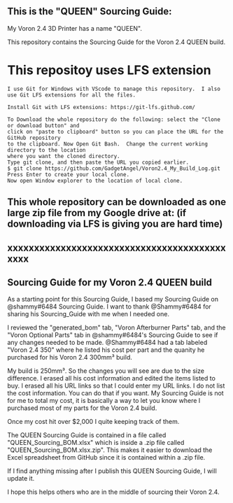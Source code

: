 ## This is the "QUEEN" Sourcing Guide:

My Voron 2.4 3D Printer has a name "QUEEN".

This repository contains the Sourcing Guide for the Voron 2.4 QUEEN build.

# This repositoy uses LFS extension

```
I use Git for Windows with VScode to manage this repository.  I also use Git LFS extensions for all the files.

Install Git with LFS extensions: https://git-lfs.github.com/

To Download the whole repository do the following: select the "Clone or download button" and
click on "paste to clipboard" button so you can place the URL for the GitHub repository
to the clipboard. Now Open Git Bash.  Change the current working directory to the location
where you want the cloned directory.
Type git clone, and then paste the URL you copied earlier.
$ git clone https://github.com/GadgetAngel/Voron2.4_My_Build_Log.git
Press Enter to create your local clone.
Now open Window explorer to the location of local clone.
```

## This whole repository can be downloaded as one large zip file from my Google drive at: (if downloading via LFS is giving you are hard time)

## xxxxxxxxxxxxxxxxxxxxxxxxxxxxxxxxxxxxxxxxxxxxx

## Sourcing Guide for my Voron 2.4 QUEEN build

As a starting point for this Sourcing Guide, I based my Sourcing Guide on @shammy#6484 Sourcing Guide.  I want to thank @Shammy#6484 for sharing his Sourcing_Guide with me when I needed one.

I reviewed the "generated_bom" tab, "Voron Afterburner Parts" tab, and the "Voron Optional Parts" tab in @shammy#6484's Sourcing Guide to see if any changes needed to be made.  @Shammy#6484 had a tab labeled "Voron 2.4 350" where he listed his cost per part and the quanity he purchased for his Voron 2.4 300mm³ build.

My build is 250mm³. So the changes you will see are due to the size difference.  I erased all his cost information and edited the items listed to buy.  I erased all his URL links so that I could enter my URL links.  I do not list the cost information. You can do that if you want.  My Sourcing Guide is not for me to total my cost, it is basically a way to let you know where I purchased most of my parts for the Voron 2.4 build.

Once my cost hit over $2,000 I quite keeping track of them.

The QUEEN Sourcing Guide is contained in a file called "QUEEN_Sourcing_BOM.xlsx" which is inside a .zip file called "QUEEN_Sourcing_BOM.xlsx.zip".  This makes it easier to download the Excel spreadsheet from GitHub since it is contained within a .zip file.

If I find anything missing after I publish this QUEEN Sourcing Guide, I will update it.

I hope this helps others who are in the middle of sourcing their Voron 2.4.